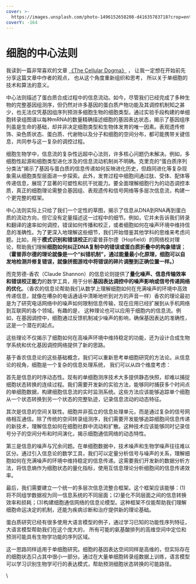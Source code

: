 ```yaml
---
cover: >-
  https://images.unsplash.com/photo-1496152658208-d41635783718?crop=entropy&cs=srgb&fm=jpg&ixid=M3wxOTcwMjR8MHwxfHNlYXJjaHw3fHxpbmZvcm1hdGlvbnxlbnwwfHx8fDE3MzYyNTMyNzV8MA&ixlib=rb-4.0.3&q=85
coverY: -164
---
```


# 细胞的中心法则

我读到一篇非常喜欢的文章 [《The Cellular Dogma》](https://www.cell.com/cell/abstract/S0092-8674\(24\)01211-X) ， 让我一定想在开始前先分享这篇文章中作者的观点， 也从这个角度重新组织和思考， 所以关于单细胞的技术和算法的意义。

中心法则描述了蛋白质合成过程中的信息流动。如今，尽管我们已经完成了多种生物的完整基因组测序，但仍然对许多基因的蛋白质产物功能及其调控机制知之甚少，也无法仅凭基因组序列预测多细胞生物的细胞类型。通过实验手段构建的单细胞转录组图谱以每种mRNA的数量精确描述细胞的基因表达状态，揭示了基因组序列虽是生命的基础，却并非决定细胞类型和生物体发育的唯一因素。表观遗传修饰、染色质状态、蛋白质、代谢物以及分子和细胞的空间分布，都可能携带关键信息，共同参与这一复杂的调控过程。

细胞生物学中，信息流的复杂性远超中心法则，许多核心问题仍未解决。例如，多细胞性起源和细胞类型进化涉及的信息流动机制尚不明确。克里克的“蛋白质序列分类法”揭示了基因与蛋白质的信息传递如何反映进化历史，但趋同进化等复杂现象需从细胞类型层面进一步探索。此外，发育过程中细胞间通过肽、受体、配体等传递信息，展现了显著的可塑性和抗干扰能力。要全面理解细胞行为的动态调控本质，真正的细胞理论需整合基因组、表观遗传和信号网络等多层次信息流，构建一个更完整的框架。

中心法则实际上只给了我们一个定性的草图，揭示了信息从DNA到RNA再到蛋白质的流动方向，但它没有定量描述这一过程中的细节。例如，它并未告诉我们转录和翻译的速率如何调控，错误如何传播和校正，或者细胞如何在噪声环境中维持信息的准确性。为了更深入地理解这些细节，我们开始借鉴其他学科的思维来考虑问题。比如，用于**模式识别和错误校正**的霍普菲尔德（Hopfield）的网络校对理论，帮助我们理解**细胞如何纠正DNA复制中的错误或蛋白质折叠中的构象错误**；**（霍普菲尔德的理论就像是一个“纠错机制”，通过能量最小化原理，细胞可以自发地检测并修复错误，就像拼图游戏中将错误的碎片调整到正确位置一样。）**

而克劳德-香农（Claude Shannon）的信息论则提供了**量化噪声、信息传输效率和错误校正能力**的数学工具，用于分析**基因表达调控中的噪声影响或信号传递网络的优化**。（香农的信息论帮助我们从数学上理解细胞如何在充满噪声的环境中高效传递信息，就像在嘈杂的电话通话中清晰地听到对方的声音一样）香农的理论最初是为了研究电话网络中的噪声如何限制信息传输，现在应用已经扩展到从手机网络到互联网的各个领域。有趣的是， 这种理论也可以应用于细胞内的信息流。例如，在基因调控中，细胞通过反馈机制减少噪声的影响，确保基因表达的准确性，这是一个潜在的起点。

这些理论不仅揭示了细胞如何在高噪声环境中维持稳定的功能，还为设计合成生物学系统和优化基因调控网络提供了新的思路。

基于香农信息论的这些基础概念，我们可以重新思考单细胞研究的方法论。从信息论的视角，细胞是一个复杂的信息处理系统， 我们可以从四个维度考虑：

首先是信息的时序动态性。现有的单细胞测序技术大多提供静态快照，却难以捕捉细胞状态转换的连续过程。我们需要开发新的实验方法，能够同时捕获多个时间点的单细胞数据，构建细胞信息流的实时监测系统。这些方法应该能够追踪单个细胞从一个状态转换到另一个状态的完整轨迹，记录信息流动的动态特征。

其次是信息的空间关联性。细胞并非孤立的信息处理单元，而是通过复杂的信号网络相互通信。除了传统的空间转录组测序，我们需要开发能够追踪细胞间信息传递的新技术，理解信息如何在细胞社群中流动和扩散。这种技术应该能够同时记录信号分子的空间分布和时间演化，揭示细胞通信网络的动态特性。

第三是信息的噪声与冗余问题。在单细胞数据中，技术噪声和生物学噪声往往难以区分。通过引入信息论的数学工具，我们可以定量分析信号与噪声的关系，理解细胞如何在充满噪声的环境中维持稳定的信息传递。这需要我们开发新的数据分析方法，将信息熵作为细胞状态的量化指标，使用互信息理论分析细胞间的信息传递效率。

最后，我们需要建立一个统一的多层次信息流整合框架。这个框架应该能够：(1)将不同组学数据视为同一信息系统的不同层面；(2)量化不同层面之间的信息转换效率和损耗；(3)构建细胞通信网络的信息论模型。这种框架不仅能帮助我们理解细胞命运决定的机制，还能为疾病诊断和治疗提供新的理论基础。

蛋白质研究已经有很多使用大语言模型的例子，通过学习已知的功能性序列特征，大语言模型帮助我们在这个庞大的， 所有可能的氨基酸排列的高维空间中定位和预测可能具有生物学功能的序列区域。

这一思路同样适用于单细胞研究。细胞的基因表达空间同样是高维的，但实际存在的细胞状态只占其中很小一部分。通过在大量单细胞转录组数据上训练，语言模型可以学习识别生物学可行的表达模式，帮助预测细胞状态转换的可能路径。



\










